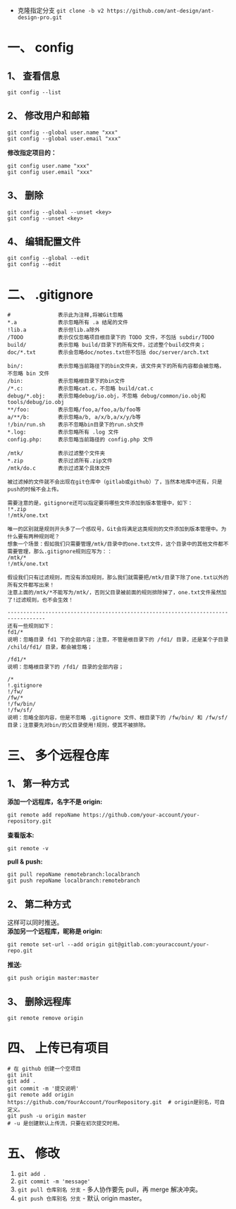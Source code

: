 
- 克隆指定分支 `git clone -b v2 https://github.com/ant-design/ant-design-pro.git`  


# 一、 config
## 1、 查看信息
```
git config --list
```
## 2、 修改用户和邮箱
```
git config --global user.name "xxx"
git config --global user.email "xxx"
```
**修改指定项目的：**  
```
git config user.name "xxx"
git config user.email "xxx"
```

## 3、 删除
```
git config --global --unset <key>
git config --unset <key>
```

## 4、 编辑配置文件
```
git config --global --edit
git config --edit
```

# 二、 .gitignore
```
#               表示此为注释,将被Git忽略
*.a             表示忽略所有 .a 结尾的文件
!lib.a          表示但lib.a除外
/TODO           表示仅仅忽略项目根目录下的 TODO 文件，不包括 subdir/TODO
build/          表示忽略 build/目录下的所有文件，过滤整个build文件夹；
doc/*.txt       表示会忽略doc/notes.txt但不包括 doc/server/arch.txt
 
bin/:           表示忽略当前路径下的bin文件夹，该文件夹下的所有内容都会被忽略，不忽略 bin 文件
/bin:           表示忽略根目录下的bin文件
/*.c:           表示忽略cat.c，不忽略 build/cat.c
debug/*.obj:    表示忽略debug/io.obj，不忽略 debug/common/io.obj和tools/debug/io.obj
**/foo:         表示忽略/foo,a/foo,a/b/foo等
a/**/b:         表示忽略a/b, a/x/b,a/x/y/b等
!/bin/run.sh    表示不忽略bin目录下的run.sh文件
*.log:          表示忽略所有 .log 文件
config.php:     表示忽略当前路径的 config.php 文件
 
/mtk/           表示过滤整个文件夹
*.zip           表示过滤所有.zip文件
/mtk/do.c       表示过滤某个具体文件
 
被过滤掉的文件就不会出现在git仓库中（gitlab或github）了，当然本地库中还有，只是push的时候不会上传。
 
需要注意的是，gitignore还可以指定要将哪些文件添加到版本管理中，如下：
!*.zip
!/mtk/one.txt
 
唯一的区别就是规则开头多了一个感叹号，Git会将满足这类规则的文件添加到版本管理中。为什么要有两种规则呢？
想象一个场景：假如我们只需要管理/mtk/目录中的one.txt文件，这个目录中的其他文件都不需要管理，那么.gitignore规则应写为：：
/mtk/*
!/mtk/one.txt
 
假设我们只有过滤规则，而没有添加规则，那么我们就需要把/mtk/目录下除了one.txt以外的所有文件都写出来！
注意上面的/mtk/*不能写为/mtk/，否则父目录被前面的规则排除掉了，one.txt文件虽然加了!过滤规则，也不会生效！
 
----------------------------------------------------------------------------------
还有一些规则如下：
fd1/*
说明：忽略目录 fd1 下的全部内容；注意，不管是根目录下的 /fd1/ 目录，还是某个子目录 /child/fd1/ 目录，都会被忽略；
 
/fd1/*
说明：忽略根目录下的 /fd1/ 目录的全部内容；
 
/*
!.gitignore
!/fw/ 
/fw/*
!/fw/bin/
!/fw/sf/
说明：忽略全部内容，但是不忽略 .gitignore 文件、根目录下的 /fw/bin/ 和 /fw/sf/ 目录；注意要先对bin/的父目录使用!规则，使其不被排除。
```

# 三、 多个远程仓库
## 1、 第一种方式
**添加一个远程库，名字不是 origin:**  
```
git remote add repoName https://github.com/your-account/your-repository.git
```
**查看版本:**  
```
git remote -v
```
**pull & push:**  
```
git pull repoName remotebranch:localbranch
git push repoName localbranch:remotebranch
```
## 2、 第二种方式
这样可以同时推送。  
**添加另一个远程库，昵称是 origin:**  
```
git remote set-url --add origin git@gitlab.com:youraccount/your-repo.git
```
**推送:**  
```
git push origin master:master
```

## 3、 删除远程库
```
git remote remove origin
```

# 四、 上传已有项目
```
# 在 github 创建一个空项目
git init
git add .
git commit -m '提交说明'
git remote add origin https://github.com/YourAccount/YourRepository.git  # origin是别名，可自定义。
git push -u origin master                                                # -u 是创建默认上传流，只要在初次提交时用。
```

# 五、 修改

1. `git add .`
1. `git commit -m 'message'`
1. `git pull 仓库别名 分支` - 多人协作要先 pull，再 merge 解决冲突。
1. `git push 仓库别名 分支` - 默认 origin master。
